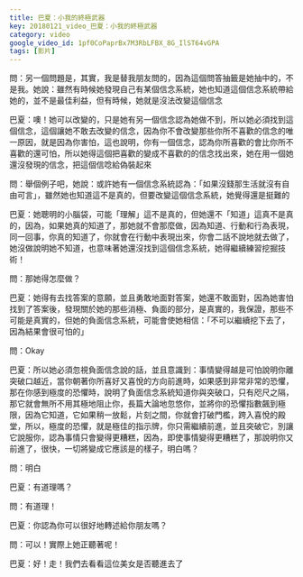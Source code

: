 ```yaml
---
title: 巴夏：小我的終極武器
key: 20180121_video_巴夏：小我的終極武器
category: video
google_video_id: 1pf0CoPaprBx7M3RbLFBX_8G_IlST64vGPA
tags: [影片]
---
```


問：另一個問題是，其實，我是替我朋友問的，因為這個問答抽籤是她抽中的，不是我。她說：雖然有時候她發現自己有某個信念系統，她也知道這個信念系統帶給她的，並不是最佳利益，但有時候，她就是沒法改變這個信念

巴夏：噢！她可以改變的，只是她有另一個信念認為她做不到，所以她必須找到這個信念，這個讓她不敢去改變的信念，因為你不會改變那些你所不喜歡的信念的唯一原因，就是因為你害怕，這也說明，你有一個信念，認為你所喜歡的會比你所不喜歡的還可怕，所以她得這個把喜歡的變成不喜歡的的信念找出來，她在用一個她還沒發現的信念，把這個信唸給偽裝起來

問：舉個例子吧，她說：或許她有一個信念系統認為：「如果沒錢那生活就沒有自由可言」，雖然她也知道這不是真的，但要改變這個信念系統，她覺得還是挺難的

巴夏：她聰明的小腦袋，可能「理解」這不是真的，但她還不「知道」這真不是真的，因為，如果她真的知道了，那她就不會那麼做，因為知道、行動和行為表現，同一回事，你真的知道了，你就會在行動中表現出來，你會二話不說地就去做了，她沒做說明她不知道，也意味著她還沒找到這個信念系統，她得繼續練習挖掘技術！

問：那她得怎麼做？

巴夏：她得有去找答案的意願，並且勇敢地面對答案，她還不敢面對，因為她害怕找到了答案後，發現關於她的那些消極、負面的部分，是真實的，我保證，那些不可能是真實的，但她的負面信念系統，可能會使她相信：「不可以繼續挖下去了，因為結果會很可怕的」

問：Okay

巴夏：所以她必須忽視負面信念說的話，並且意識到：事情變得越是可怕說明你離突破口越近，當你朝著你所喜好又喜悅的方向前進時，如果感到非常非常的恐懼，那在你感到極度的恐懼時，說明了負面信念系統知道你與突破口，只有咫尺之隔，那它就會無所不用其極地阻止你，長篇大論地忽悠你，並將你的恐懼指數飆到極限，因為它知道，它如果稍一放鬆，片刻之間，你就會打破門檻，跨入喜悅的殿堂，所以，極度的恐懼，就是極佳的指示牌，你只需繼續前進，並且突破它，別讓它說服你，認為事情只會變得更糟糕，因為，即使事情變得更糟糕了，那說明你又前進了，很快，一切將變成它應該是的樣子，明白嗎？

問：明白

巴夏：有道理嗎？

問：有道理！

巴夏：你認為你可以很好地轉述給你朋友嗎？

問：可以！實際上她正聽著呢！

巴夏：好！走！我們去看看這位美女是否聽進去了
